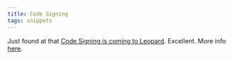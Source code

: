 ```yaml
---
title: Code Signing
tags: snippets
---
```


Just found at that [Code Signing is coming to Leopard](http://lists.apple.com/archives/Apple-cdsa/2006/Sep/msg00001.html). Excellent. More info [here](http://macsimumnews.com/index.php/archive/apple_files_for_code_signing_almost_symmetric_multiprocessor_patents).
